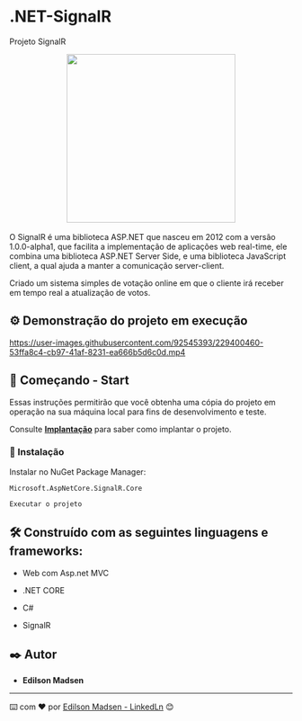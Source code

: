 # .NET-SignalR

Projeto SignalR
<br>

<div align="center">
  <img src="https://user-images.githubusercontent.com/92545393/229399681-883ebc76-5c23-49fa-ae80-173e88e02bd7.png" width="300px"/>
</div>

<br>
O SignalR é uma biblioteca ASP.NET que nasceu em 2012 com a versão 1.0.0-alpha1, que facilita a implementação de aplicações web real-time, ele combina uma biblioteca ASP.NET Server Side, e uma biblioteca JavaScript client, a qual ajuda a manter a comunicação server-client.


Criado um sistema simples de votação online em que o cliente irá receber em tempo real a atualização de votos.

## ⚙️ Demonstração do projeto em execução

https://user-images.githubusercontent.com/92545393/229400460-53ffa8c4-cb97-41af-8231-ea666b5d6c0d.mp4

## 🚀 Começando - Start

Essas instruções permitirão que você obtenha uma cópia do projeto em operação na sua máquina local para fins de desenvolvimento e teste.

Consulte **[Implantação](#-implanta%C3%A7%C3%A3o)** para saber como implantar o projeto.


### 🔧 Instalação

Instalar no NuGet Package Manager:

```
Microsoft.AspNetCore.SignalR.Core

```

```
Executar o projeto
```

## 🛠️ Construído com as seguintes linguagens e frameworks:

* Web com Asp.net MVC

* .NET CORE
* C#
* SignalR


## ✒️ Autor

* **Edilson Madsen**

---
⌨️ com ❤️ por [Edilson Madsen - LinkedLn](https://www.linkedin.com/in/edilsonmadsen/) 😊

